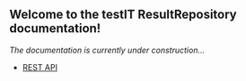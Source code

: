
## Welcome to the testIT ResultRepository documentation!

*The documentation is currently under construction...*

- [REST API](chapters/api-rest.md)

